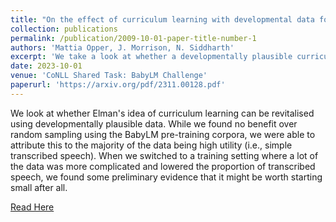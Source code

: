 ```yaml
---
title: "On the effect of curriculum learning with developmental data for grammar acquisition"
collection: publications
permalink: /publication/2009-10-01-paper-title-number-1
authors: 'Mattia Opper, J. Morrison, N. Siddharth'
excerpt: 'We take a look at whether a developmentally plausible curriculum is beneficial for pre-training.'
date: 2023-10-01
venue: 'CoNLL Shared Task: BabyLM Challenge'
paperurl: 'https://arxiv.org/pdf/2311.00128.pdf'
---
```

We look at whether Elman's idea of curriculum learning can be revitalised using developmentally plausible data. While we found no benefit over random sampling using the BabyLM pre-training corpora, we were able to attribute this to the majority of the data being high utility (i.e., simple transcribed speech). When we switched to a training setting where a lot of the data was more complicated and lowered the proportion of transcribed speech, we found some preliminary evidence that it might be worth starting small after all. 


[Read Here](https://arxiv.org/pdf/2311.00128.pdf)


